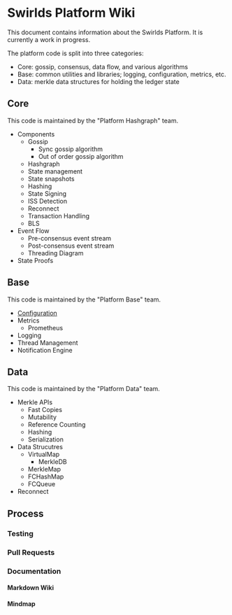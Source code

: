 # Swirlds Platform Wiki

This document contains information about the Swirlds Platform. It is currently a work in progress.

The platform code is split into three categories:

- Core: gossip, consensus, data flow, and various algorithms
- Base: common utilities and libraries; logging, configuration, metrics, etc.
- Data: merkle data structures for holding the ledger state

## Core

This code is maintained by the "Platform Hashgraph" team.

- Components
    - Gossip
        - Sync gossip algorithm
        - Out of order gossip algorithm
    - Hashgraph
    -  State management
    - State snapshots
    - Hashing
    - State Signing
    - ISS Detection
    - Reconnect
    - Transaction Handling
    - BLS
- Event Flow
    - Pre-consensus event stream
    - Post-consensus event stream
    - Threading Diagram
- State Proofs

## Base

This code is maintained by the "Platform Base" team.

- [Configuration](./base/configuration/configuration.md)
- Metrics
    - Prometheus
- Logging
- Thread Management
- Notification Engine

## Data

This code is maintained by the "Platform Data" team.

- Merkle APIs
    - Fast Copies
    - Mutability
    - Reference Counting
    - Hashing
    - Serialization
- Data Strucutres
    - VirtualMap
        - MerkleDB
    - MerkleMap
    - FCHashMap
    - FCQueue
- Reconnect

## Process

### Testing
### Pull Requests
### Documentation
#### Markdown Wiki
#### Mindmap
